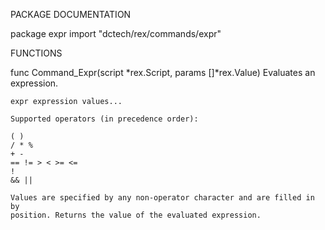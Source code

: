 PACKAGE DOCUMENTATION

package expr
    import "dctech/rex/commands/expr"



FUNCTIONS

func Command_Expr(script *rex.Script, params []*rex.Value)
    Evaluates an expression.

	expr expression values...

    Supported operators (in precedence order):

	( )
	/ * %
	+ -
	== != > < >= <=
	!
	&& ||

    Values are specified by any non-operator character and are filled in by
    position. Returns the value of the evaluated expression.


